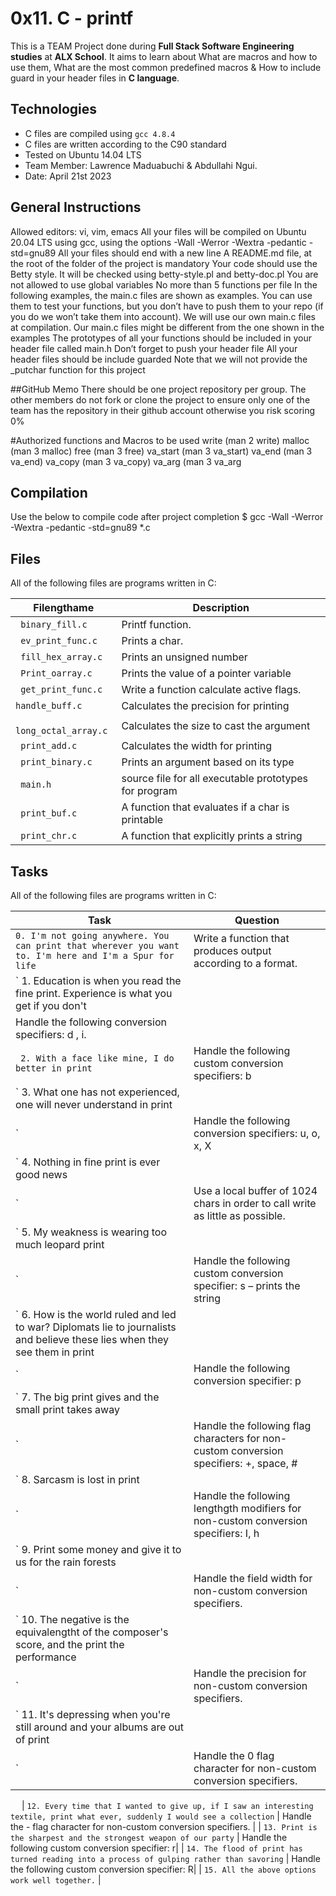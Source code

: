 # 0x11. C - printf

This is a TEAM Project done during **Full Stack Software Engineering studies** at **ALX School**. It aims to learn about What are macros and how to use them, What are the most common predefined macros & How to include guard in your header files in **C language**.

## Technologies
* C files are compiled using `gcc 4.8.4`
* C files are written according to the C90 standard
* Tested on Ubuntu 14.04 LTS
* Team Member: Lawrence Maduabuchi & Abdullahi Ngui.
* Date: April 21st 2023

## General Instructions

Allowed editors: vi, vim, emacs
All your files will be compiled on Ubuntu 20.04 LTS using gcc, using the options -Wall -Werror -Wextra -pedantic -std=gnu89
All your files should end with a new line
A README.md file, at the root of the folder of the project is mandatory
Your code should use the Betty style. It will be checked using betty-style.pl and betty-doc.pl
You are not allowed to use global variables
No more than 5 functions per file
In the following examples, the main.c files are shown as examples. You can use them to test your functions, but you don’t have to push them to your repo (if you do we won’t take them into account). We will use our own main.c files at compilation. Our main.c files might be different from the one shown in the examples
The prototypes of all your functions should be included in your header file called main.h
Don’t forget to push your header file
All your header files should be include guarded
Note that we will not provide the _putchar function for this project

##GitHub Memo
There should be one project repository per group. The other members do not fork or clone the project to ensure only one of the team has the repository in their github account otherwise you risk scoring 0%

#Authorized functions and Macros to be used
write (man 2 write)
malloc (man 3 malloc)
free (man 3 free)
va_start (man 3 va_start)
va_end (man 3 va_end)
va_copy (man 3 va_copy)
va_arg (man 3 va_arg

## Compilation
Use the below to compile code after project completion
$ gcc -Wall -Werror -Wextra -pedantic -std=gnu89 *.c

## Files
All of the following files are programs written in C:

| Filengthame | Description |
| -------- | ----------- |
| ` binary_fill.c` | Printf function.|
| ` ev_print_func.c` | Prints a char.|
| ` fill_hex_array.c` | Prints an unsigned number|
| ` Print_oarray.c` | Prints the value of a pointer variable|
| ` get_print_func.c` | Write a function calculate active flags.|
| ` handle_buff.c ` | Calculates the precision for printing |
| ` long_octal_array.c` | Calculates the size to cast the argument |
| ` print_add.c` | Calculates the width for printing |
| ` print_binary.c` | Prints an argument based on its type |
| ` main.h` | source file for all executable prototypes for program|
| ` print_buf.c` | A function that evaluates if a char is printable|
| ` print_chr.c` | A function that explicitly prints a string |


## Tasks
All of the following files are programs written in C:

| Task | Question |
| -------- | ----------- |
| ` 0. I'm not going anywhere. You can print that wherever you want to. I'm here and I'm a Spur for life ` | Write a function that produces output according to a format.|
| ` 1. Education is when you read the fine print. Experience is what you get if you don't
 | Handle the following conversion specifiers: d , i.|
| ` 2. With a face like mine, I do better in print` | Handle the following custom conversion specifiers: b|
| ` 3. What one has not experienced, one will never understand in print
` | Handle the following conversion specifiers: u, o, x, X|
| ` 4. Nothing in fine print is ever good news
` | Use a local buffer of 1024 chars in order to call write as little as possible. |
| ` 5. My weakness is wearing too much leopard print
` | Handle the following custom conversion specifier: s – prints the string|
| ` 6. How is the world ruled and led to war? Diplomats lie to journalists and believe these lies when they see them in print
` | Handle the following conversion specifier: p|
| ` 7. The big print gives and the small print takes away
` | Handle the following flag characters for non-custom conversion specifiers: +, space, #|
| ` 8. Sarcasm is lost in print
` | Handle the following lengthgth modifiers for non-custom conversion specifiers: I, h|
| ` 9. Print some money and give it to us for the rain forests
` | Handle the field width for non-custom conversion specifiers.|
| ` 10. The negative is the equivalengtht of the composer's score, and the print the performance
` | Handle the precision for non-custom conversion specifiers.|
| ` 11. It's depressing when you're still around and your albums are out of print
` | Handle the 0 flag character for non-custom conversion specifiers.|
 
| ` 12. Every time that I wanted to give up, if I saw an interesting textile, print what ever, suddenly I would see a collection
` | Handle the - flag character for non-custom conversion specifiers. |
| ` 13. Print is the sharpest and the strongest weapon of our party
` | Handle the following custom conversion specifier: r|
| ` 14. The flood of print has turned reading into a process of gulping rather than savoring
` | Handle the following custom conversion specifier: R|
| ` 15. All the above options work well together. ` | 
